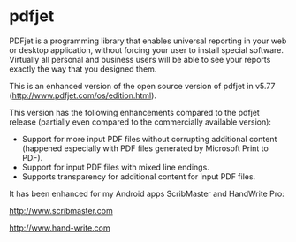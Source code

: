 pdfjet
======
PDFjet is a programming library that enables universal reporting in your web or desktop application, without forcing your user to install special software. Virtually all personal and business users will be able to see your reports exactly the way that you designed them.

This is an enhanced version of the open source version of pdfjet in v5.77 (http://www.pdfjet.com/os/edition.html). 

This version has the following enhancements compared to the pdfjet release (partially even compared to the commercially available version):

* Support for more input PDF files without corrupting additional content (happened especially with PDF files generated by Microsoft Print to PDF).
* Support for input PDF files with mixed line endings.
* Supports transparency for additional content for input PDF files.

It has been enhanced for my Android apps ScribMaster and HandWrite Pro:

http://www.scribmaster.com

http://www.hand-write.com
